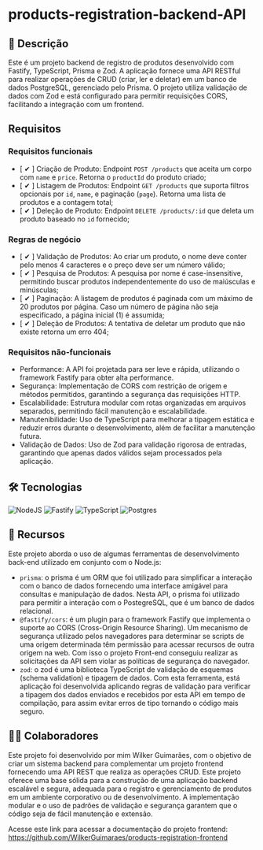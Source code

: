 # products-registration-backend-API

## 📃 Descrição

Este é um projeto backend de registro de produtos desenvolvido com Fastify, TypeScript, Prisma e Zod. A aplicação fornece uma API RESTful para realizar operações de CRUD (criar, ler e deletar) em um banco de dados PostgreSQL, gerenciado pelo Prisma. O projeto utiliza validação de dados com Zod e está configurado para permitir requisições CORS, facilitando a integração com um frontend.

## Requisitos

### Requisitos funcionais

- [ ✔ ] Criação de Produto: Endpoint `POST /products` que aceita um corpo com `name` e `price`. Retorna o `productId` do produto criado;
- [ ✔ ] Listagem de Produtos: Endpoint `GET /products` que suporta filtros opcionais por `id`, `name`, e paginação (`page`). Retorna uma lista de produtos e a contagem total;
- [ ✔ ] Deleção de Produto: Endpoint `DELETE /products/:id` que deleta um produto baseado no `id` fornecido;

### Regras de negócio

- [ ✔ ] Validação de Produtos: Ao criar um produto, o nome deve conter pelo menos 4 caracteres e o preço deve ser um número válido;
- [ ✔ ] Pesquisa de Produtos: A pesquisa por nome é case-insensitive, permitindo buscar produtos independentemente do uso de maiúsculas e minúsculas;
- [ ✔ ] Paginação: A listagem de produtos é paginada com um máximo de 20 produtos por página. Caso um número de página não seja especificado, a página inicial (1) é assumida;
- [ ✔ ] Deleção de Produtos: A tentativa de deletar um produto que não existe retorna um erro 404;

### Requisitos não-funcionais

- Performance: A API foi projetada para ser leve e rápida, utilizando o framework Fastify para obter alta performance.
- Segurança: Implementação de CORS com restrição de origem e métodos permitidos, garantindo a segurança das requisições HTTP.
- Escalabilidade: Estrutura modular com rotas organizadas em arquivos separados, permitindo fácil manutenção e escalabilidade.
- Manutenibilidade: Uso de TypeScript para melhorar a tipagem estática e reduzir erros durante o desenvolvimento, além de facilitar a manutenção futura.
- Validação de Dados: Uso de Zod para validação rigorosa de entradas, garantindo que apenas dados válidos sejam processados pela aplicação.

## 🛠 Tecnologias

![NodeJS](https://img.shields.io/badge/node.js-6DA55F?style=for-the-badge&logo=node.js&logoColor=white) ![Fastify](https://img.shields.io/badge/fastify-%23000000.svg?style=for-the-badge&logo=fastify&logoColor=white) ![TypeScript](https://img.shields.io/badge/typescript-%23007ACC.svg?style=for-the-badge&logo=typescript&logoColor=white) ![Postgres](https://img.shields.io/badge/postgres-%23316192.svg?style=for-the-badge&logo=postgresql&logoColor=white)

## 🧰 Recursos

Este projeto aborda o uso de algumas ferramentas de desenvolvimento back-end utilizado em conjunto com o Node.js:

- `prisma`: o prisma é um ORM que foi utilizado para simplificar a interação com o banco de dados fornecendo uma interface amigável para consultas e manipulação de dados. Nesta API, o prisma foi utilizado para permitir a interação com o PostegreSQL, que é um banco de dados relacional.
- `@fastify/cors`: é um plugin para o framework Fastify que implementa o suporte ao CORS (Cross-Origin Resource Sharing). Um mecanismo de segurança utilizado pelos navegadores para determinar se scripts de uma origem determinada têm permissão para acessar recursos de outra origem na web. Com isso o projeto Front-end conseguiu realizar as solicitações da API sem violar as políticas de segurança do navegador.
- `zod`: o zod é uma biblioteca TypeScript de validação de esquemas (schema validation) e tipagem de dados. Com esta ferramenta, está aplicação foi desenvolvida aplicando regras de validação para verificar a tipagem dos dados enviados e recebidos por esta API em tempo de compilação, para assim evitar erros de tipo tornando o código mais seguro.

## 🙋‍♂️ Colaboradores

Este projeto foi desenvolvido por mim Wilker Guimarães, com o objetivo de criar um sistema backend para complementar um projeto frontend fornecendo uma API REST que realiza as operações CRUD. Este projeto oferece uma base sólida para a construção de uma aplicação backend escalável e segura, adequada para o registro e gerenciamento de produtos em um ambiente corporativo ou de desenvolvimento. A implementação modular e o uso de padrões de validação e segurança garantem que o código seja de fácil manutenção e extensão.

Acesse este link para acessar a documentação do projeto frontend: https://github.com/WilkerGuimaraes/products-registration-frontend
